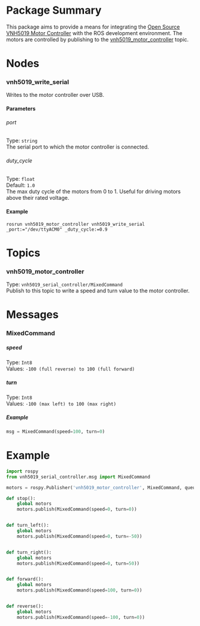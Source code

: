 # Package Summary
This package aims to provide a means for integrating the 
[Open Source VNH5019 Motor Controller](https://github.com/JoshuaBillson/VNH5019Controller) with 
the ROS development environment. The motors are controlled by publishing to the 
[vnh5019_motor_controller](#Topics) topic.

# <a name="Nodes"></a>Nodes
### vnh5019_write_serial
Writes to the motor controller over USB.  
#### Parameters
###### port
Type: `string`  
The serial port to which the motor controller is connected.  
###### duty_cycle
Type: `float`  
Default: `1.0`  
The max duty cycle of the motors from 0 to 1. Useful for driving motors above their rated voltage.  
#### Example
```
rosrun vnh5019_motor_controller vnh5019_write_serial _port:="/dev/ttyACM0" _duty_cycle:=0.9
```

# Topics
### vnh5019_motor_controller
Type: `vnh5019_serial_controller/MixedCommand`  
Publish to this topic to write a speed and turn value to the motor controller.

# Messages
### MixedCommand
##### speed
Type: `Int8`  
Values: `-100 (full reverse) to 100 (full forward)`  
##### turn
Type: `Int8`  
Values: `-100 (max left) to 100 (max right)` 
##### Example
```python
msg = MixedCommand(speed=100, turn=0)
```

# Example
```python
import rospy
from vnh5019_serial_controller.msg import MixedCommand

motors = rospy.Publisher('vnh5019_motor_controller', MixedCommand, queue_size=10)

def stop():
    global motors
    motors.publish(MixedCommand(speed=0, turn=0))


def turn_left():
    global motors
    motors.publish(MixedCommand(speed=0, turn=-50))


def turn_right():
    global motors
    motors.publish(MixedCommand(speed=0, turn=50))


def forward():
    global motors
    motors.publish(MixedCommand(speed=100, turn=0))


def reverse():
    global motors
    motors.publish(MixedCommand(speed=-100, turn=0))
```
